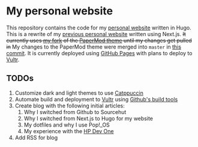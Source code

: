 # My personal website

This repository contains the code for my [personal website](https://biehlerj.xyz) written in Hugo. This is a rewrite of my [previous personal website](https://biehlerj.github.io) written using Next.js. ~~It currently uses [my fork](https://github.com/biehlerj/hugo-PaperMod) of the [PaperMod theme](https://github.com/adityatelange/hugo-PaperMod) until my changes get pulled in~~ My changes to the PaperMod theme were merged into `master` in [this commit](https://github.com/adityatelange/hugo-PaperMod/commit/621c9f60fbf5fb96415fa2c031d50c83514164a8). It is currently deployed using [GitHub Pages](https://pages.github.com/) with plans to deploy to [Vultr](https://www.vultr.com/?ref=8950079).

## TODOs

1. Customize dark and light themes to use [Catppuccin](https://github.com/catppuccin/catppuccin)
2. Automate build and deployment to [Vultr](https://www.vultr.com/?ref=8950079) using [Github's build tools](https://github.com/features/actions)
3. Create blog with the following initial articles:
   1. Why I switched from Github to Sourcehut
   2. Why I switched from Next.js to Hugo for my website
   3. My dotfiles and why I use Pop!_OS
   4. My experience with the [HP Dev One](https://hpdevone.com/)
4. Add RSS for blog
